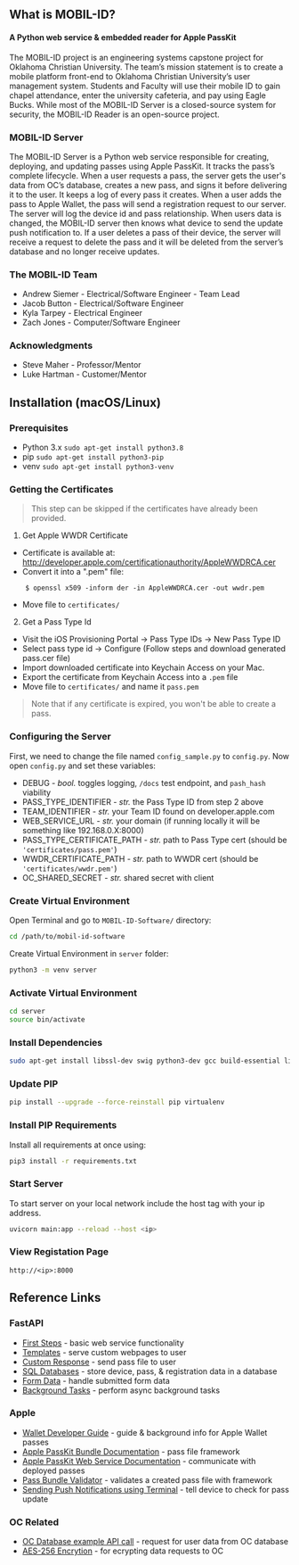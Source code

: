 ## What is MOBIL-ID?
#### A Python web service & embedded reader for Apple PassKit

The MOBIL-ID project is an engineering systems capstone project for Oklahoma Christian University. The team’s mission statement is to create a mobile platform front-end to Oklahoma Christian University’s user management system. Students and Faculty will use their mobile ID to gain chapel attendance, enter the university cafeteria, and pay using Eagle Bucks. While most of the MOBIL-ID Server is a closed-source system for security, the MOBIL-ID Reader is an open-source project.

### MOBIL-ID Server
The MOBIL-ID Server is a Python web service responsible for creating, deploying, and updating passes using Apple PassKit. It tracks the pass’s complete lifecycle. When a user requests a pass, the server gets the user's data from OC’s database, creates a new pass, and signs it before delivering it to the user. It keeps a log of every pass it creates. When a user adds the pass to Apple Wallet, the pass will send a registration request to our server. The server will log the device id and pass relationship. When users data is changed, the MOBIL-ID server then knows what device to send the update push notification to. If a user deletes a pass of their device, the server will receive a request to delete the pass and it will be deleted from the server’s database and no longer receive updates.

### The MOBIL-ID Team
- Andrew Siemer - Electrical/Software Engineer - Team Lead
- Jacob Button - Electrical/Software Engineer
- Kyla Tarpey - Electrical Engineer
- Zach Jones - Computer/Software Engineer

### Acknowledgments
- Steve Maher - Professor/Mentor
- Luke Hartman - Customer/Mentor





## Installation (macOS/Linux)
### Prerequisites
- Python 3.x `sudo apt-get install python3.8`
- pip `sudo apt-get install python3-pip`
- venv `sudo apt-get install python3-venv`

### Getting the Certificates

> This step can be skipped if the certificates have already been provided.

1) Get Apple WWDR Certificate
* Certificate is available at: http://developer.apple.com/certificationauthority/AppleWWDRCA.cer
* Convert it into a ".pem" file:
```shell
	$ openssl x509 -inform der -in AppleWWDRCA.cer -out wwdr.pem
```
* Move file to `certificates/`

2) Get a Pass Type Id
* Visit the iOS Provisioning Portal -> Pass Type IDs -> New Pass Type ID
* Select pass type id -> Configure (Follow steps and download generated pass.cer file)
* Import downloaded certificate into Keychain Access on your Mac.
* Export the certificate from Keychain Access into a `.pem` file
* Move file to `certificates/` and name it `pass.pem`

> Note that if any certificate is expired, you won't be able to create a pass.

### Configuring the Server
First, we need to change the file named `config_sample.py` to `config.py`.
Now open `config.py` and set these variables:
* DEBUG - *bool.* toggles logging, `/docs` test endpoint, and `pash_hash` viability
* PASS_TYPE_IDENTIFIER - *str.* the Pass Type ID from step 2 above
* TEAM_IDENTIFIER - *str.* your Team ID found on developer.apple.com
* WEB_SERVICE_URL - *str.* your domain (if running locally it will be something like 192.168.0.X:8000)
* PASS_TYPE_CERTIFICATE_PATH - *str.* path to Pass Type cert (should be `'certificates/pass.pem'`)
* WWDR_CERTIFICATE_PATH - *str.* path to WWDR cert (should be `'certificates/wwdr.pem'`)
* OC_SHARED_SECRET - *str.* shared secret with client

### Create Virtual Environment
Open Terminal and go to `MOBIL-ID-Software/` directory:
```sh
cd /path/to/mobil-id-software
```
Create Virtual Environment in `server` folder:
```sh
python3 -m venv server
```

### Activate Virtual Environment
```sh
cd server
source bin/activate
```
### Install Dependencies
```sh
sudo apt-get install libssl-dev swig python3-dev gcc build-essential libssl-dev libffi-dev python-dev
```
### Update PIP
```sh
pip install --upgrade --force-reinstall pip virtualenv
```

### Install PIP Requirements
Install all requirements at once using:
```sh
pip3 install -r requirements.txt
```
### Start Server
To start server on your local network include the host tag with your ip address.
```sh
uvicorn main:app --reload --host <ip>
```

### View Registation Page
```
http://<ip>:8000
```

## Reference Links
### FastAPI
* [First Steps](https://fastapi.tiangolo.com/tutorial/first-steps/) - basic web service functionality
* [Templates](https://fastapi.tiangolo.com/advanced/templates/) - serve custom webpages to user
* [Custom Response](https://fastapi.tiangolo.com/advanced/custom-response/) - send pass file to user
* [SQL Databases](https://fastapi.tiangolo.com/tutorial/sql-databases/) - store device, pass, & registration data in a database
* [Form Data](https://fastapi.tiangolo.com/tutorial/request-forms/) - handle submitted form data
* [Background Tasks](https://fastapi.tiangolo.com/tutorial/background-tasks/) - perform async background tasks

### Apple
* [Wallet Developer Guide](https://developer.apple.com/library/archive/documentation/UserExperience/Conceptual/PassKit_PG/index.html#//apple_ref/doc/uid/TP40012195-CH1-SW1) - guide & background info for Apple Wallet passes
* [Apple PassKit Bundle Documentation](https://developer.apple.com/library/archive/documentation/UserExperience/Reference/PassKit_Bundle/Chapters/TopLevel.html) - pass file framework
* [Apple PassKit Web Service Documentation](https://developer.apple.com/library/archive/documentation/PassKit/Reference/PassKit_WebService/WebService.html#//apple_ref/doc/uid/TP40011988) - communicate with deployed passes
* [Pass Bundle Validator](https://pkpassvalidator.azurewebsites.net) - validates a created pass file with framework
* [Sending Push Notifications using Terminal](https://developer.apple.com/documentation/usernotifications/sending_push_notifications_using_command-line_tools) - tell device to check for pass update

### OC Related
* [OC Database example API call](https://account.oc.edu/mobilepass/details/1458777) - request for user data from OC database
* [AES-256 Encrytion](https://www.quickprogrammingtips.com/python/aes-256-encryption-and-decryption-in-python.html) - for ecrypting data requests to OC
